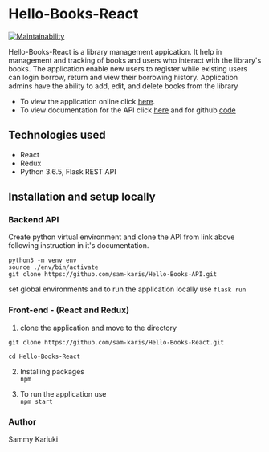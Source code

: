 # Hello-Books-React

[![Maintainability](https://api.codeclimate.com/v1/badges/f3175d9d2d15ab7e6861/maintainability)](https://codeclimate.com/github/sam-karis/Hello-Books-React/maintainability)

Hello-Books-React is a library management appication. It help in management and tracking of books and users who interact with the library's books. The application enable new users to register while existing users can login borrow, return and view their borrowing history. Application admins have the ability to add, edit, and delete books from the library

- To view the application online click [here](https://hello-books-react.herokuapp.com/).  
- To view documentation for the API click [here](https://hellobookapi.docs.apiary.io/) and for github [code](https://github.com/sam-karis/Hello-Books-API)

## Technologies used
- React
- Redux
- Python 3.6.5, Flask REST API

## Installation and setup locally

### Backend API
Create python virtual environment and clone the API from link above following instruction in it's documentation.
```
python3 -m venv env
source ./env/bin/activate 
git clone https://github.com/sam-karis/Hello-Books-API.git  
```
set global environments and to run the application locally use ```flask run```

### Front-end - (React and Redux)
 1. clone the application and move to the directory
 ```
 git clone https://github.com/sam-karis/Hello-Books-React.git

 cd Hello-Books-React
 ```  

 2. Installing packages   
 ```npm```

 3. To run the application use   
```npm start```

### Author 
Sammy Kariuki  